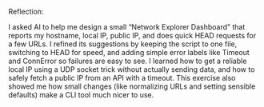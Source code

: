 Reflection:

I asked AI to help me design a small “Network Explorer Dashboard” that reports my hostname, local IP, public IP, and does quick HEAD requests for a few URLs. 
I refined its suggestions by keeping the script to one file, switching to HEAD for speed, and adding simple error labels like Timeout and ConnError so failures are easy to see. 
I learned how to get a reliable local IP using a UDP socket trick without actually sending data, and how to safely fetch a public IP from an API with a timeout. 
This exercise also showed me how small changes (like normalizing URLs and setting sensible defaults) make a CLI tool much nicer to use.
